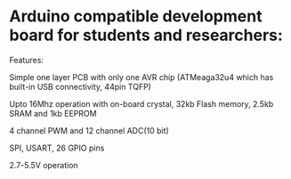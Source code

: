 # Arduino compatible development board for students and researchers:

Features:

Simple one layer PCB with only one AVR chip (ATMeaga32u4 which has built-in USB connectivity, 44pin TQFP)

Upto 16Mhz operation with on-board crystal, 32kb Flash memory, 2.5kb SRAM and 1kb EEPROM

4 channel PWM and 12 channel ADC(10 bit)

SPI, USART, 26 GPIO pins

2.7-5.5V operation
